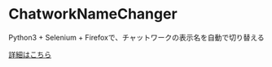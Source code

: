 # ChatworkNameChanger

Python3 + Selenium + Firefoxで、チャットワークの表示名を自動で切り替える

[詳細はこちら](http://qs.nndo.jp/?p=766)
